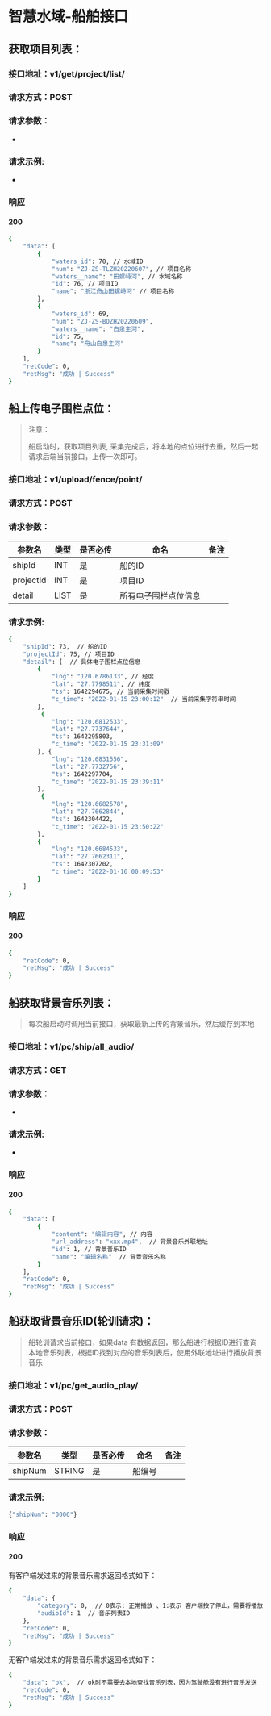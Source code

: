 # 智慧水域-船舶接口

## 获取项目列表：

### 接口地址：v1/get/project/list/

### 请求方式：POST

### 请求参数：

* 

### 请求示例:

* 

### 响应

#### 200

```bash
{
    "data": [
        {
            "waters_id": 70, // 水域ID
            "num": "ZJ-ZS-TLZH20220607", // 项目名称
            "waters__name": "田螺峙河", // 水域名称
            "id": 76, // 项目ID
            "name": "浙江舟山田螺峙河" // 项目名称
        },
        {
            "waters_id": 69,
            "num": "ZJ-ZS-BQZH20220609",
            "waters__name": "白泉主河",
            "id": 75,
            "name": "舟山白泉主河"
        }
    ],
    "retCode": 0,
    "retMsg": "成功 | Success"
}
```

## 船上传电子围栏点位：

> 注意： 
>
> 船启动时，获取项目列表,  采集完成后，将本地的点位进行去重，然后一起请求后端当前接口，上传一次即可。

### 接口地址：v1/upload/fence/point/

### 请求方式：POST

### 请求参数：

| 参数名    | 类型 | 是否必传 | 命名                 | 备注 |
| --------- | ---- | -------- | -------------------- | ---- |
| shipId    | INT  | 是       | 船的ID               |      |
| projectId | INT  | 是       | 项目ID               |      |
| detail    | LIST | 是       | 所有电子围栏点位信息 |      |

### 请求示例:

```bash
{
    "shipId": 73,  // 船的ID
    "projectId": 75, // 项目ID
    "detail": [  // 具体电子围栏点位信息
        {
            "lng": "120.6786133", // 经度
            "lat": "27.7798511", // 纬度
            "ts": 1642294675, // 当前采集时间戳
            "c_time": "2022-01-15 23:00:12"  // 当前采集字符串时间
        },
         {
            "lng": "120.6812533",
            "lat": "27.7737644",
            "ts": 1642295803,
            "c_time": "2022-01-15 23:31:09"
        }, {
            "lng": "120.6831556",
            "lat": "27.7732756",
            "ts": 1642297704,
            "c_time": "2022-01-15 23:39:11"
        },
         {
            "lng": "120.6682578",
            "lat": "27.7662844",
            "ts": 1642304422,
            "c_time": "2022-01-15 23:50:22"
        },
        {
            "lng": "120.6684533",
            "lat": "27.7662311",
            "ts": 1642307202,
            "c_time": "2022-01-16 00:09:53"
        }
    ]
}
```

### 响应

#### 200

```bash
{
    "retCode": 0,
    "retMsg": "成功 | Success"
}
```

## 船获取背景音乐列表：

> 每次船启动时调用当前接口，获取最新上传的背景音乐，然后缓存到本地

### 接口地址：v1/pc/ship/all_audio/

### 请求方式：GET

### 请求参数：

* 

### 请求示例:

* 

### 响应

#### 200

```bash
{
    "data": [
        {
            "content": "编辑内容", // 内容
            "url_address": "xxx.mp4",  // 背景音乐外联地址
            "id": 1, // 背景音乐ID
            "name": "编辑名称"  // 背景音乐名称
        }
    ],
    "retCode": 0,
    "retMsg": "成功 | Success"
}
```

## 船获取背景音乐ID(轮训请求)：

> 船轮训请求当前接口，如果data 有数据返回，那么船进行根据ID进行查询本地音乐列表，根据ID找到对应的音乐列表后，使用外联地址进行播放背景音乐

### 接口地址：v1/pc/get_audio_play/

### 请求方式：POST

### 请求参数：

| 参数名  | 类型   | 是否必传 | 命名   | 备注 |
| ------- | ------ | -------- | ------ | ---- |
| shipNum | STRING | 是       | 船编号 |      |

### 请求示例:

```bash
{"shipNum": "0006"}
```

### 响应

#### 200

有客户端发过来的背景音乐需求返回格式如下：

```bash
{
    "data": {
        "category": 0,  // 0表示: 正常播放 、1:表示 客户端按了停止，需要将播放的进程kill掉
        "audioId": 1  // 音乐列表ID
    },
    "retCode": 0,
    "retMsg": "成功 | Success"
}
```

无客户端发过来的背景音乐需求返回格式如下：

```bash
{
    "data": "ok",  // ok时不需要去本地查找音乐列表，因为驾驶舱没有进行音乐发送
    "retCode": 0,
    "retMsg": "成功 | Success"
}
```

